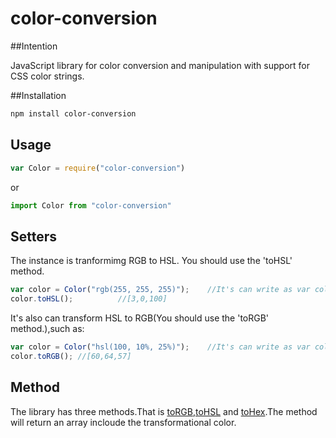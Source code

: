 # color-conversion

##Intention

JavaScript library for color conversion and manipulation with support for CSS color strings.

##Installation

```sh
npm install color-conversion
```

## Usage

```js
var Color = require("color-conversion")
```
or
```js
import Color from "color-conversion"
```

## Setters

The instance is tranformimg RGB to HSL. You should use the 'toHSL' method.
```js
var color = Color("rgb(255, 255, 255)");  	//It's can write as var color = Color("255, 255, 255");
color.toHSL();  		//[3,0,100]
```
It's also can transform HSL to RGB(You should use the 'toRGB' method.),such as:
```js
var color = Color("hsl(100, 10%, 25%)");	//It's can write as var color = Color("100, 10%, 25%");
color.toRGB(); //[60,64,57]
```

## Method
The library has three methods.That is [toRGB](),[toHSL]() and [toHex]().The method will return an array incloude the transformational color. 